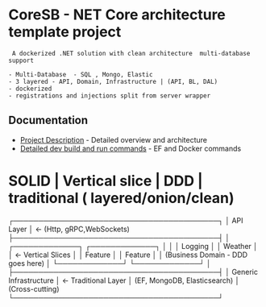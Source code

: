 # CoreSB - NET Core architecture template project
     A dockerized .NET solution with clean architecture  multi-database support 

    - Multi-Database  - SQL , Mongo, Elastic
    - 3 layered - API, Domain, Infrastructure | (API, BL, DAL)
    - dockerized
    - registrations and injections split from server wrapper


## Documentation
- [Project Description](description.md) - Detailed overview and architecture
- [Detailed dev build and run commands](buildandrun.md) - EF and Docker commands

# SOLID | Vertical slice | DDD | traditional ( layered/onion/clean)

┌─────────────────────────────────────────┐
│              API Layer                  │ ← (Http, gRPC,WebSockets)
├─────────────────────────────────────────┤
│  ┌─────────────┐  ┌─────────────┐       │
│  │   Logging   │  │  Weather    │       │  ← Vertical Slices
│  │   Feature   │  │  Feature    │       │     (Business Domain - DDD goes here)
│  └─────────────┘  └─────────────┘       │
├─────────────────────────────────────────┤
│        Generic Infrastructure           │  ← Traditional Layer
│     (EF, MongoDB, Elasticsearch)        │     (Cross-cutting)
└─────────────────────────────────────────┘
